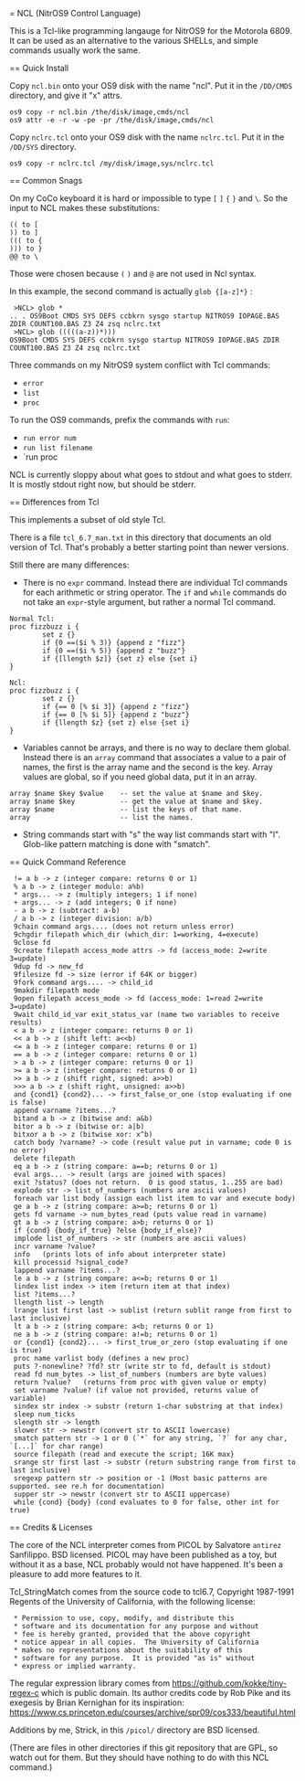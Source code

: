 = NCL (NitrOS9 Control Language)

This is a Tcl-like programming langauge for NitrOS9 for the Motorola 6809.
It can be used as an alternative to the various SHELLs, and simple commands
usually work the same.

== Quick Install

Copy `ncl.bin` onto your OS9 disk with the name "ncl".
Put it in the `/DD/CMDS` directory, and give it "x" attrs.

```
os9 copy -r ncl.bin /the/disk/image,cmds/ncl
os9 attr -e -r -w -pe -pr /the/disk/image,cmds/ncl
```

Copy `nclrc.tcl` onto your OS9 disk with the name `nclrc.tcl`.
Put it in the `/DD/SYS` directory.

```
os9 copy -r nclrc.tcl /my/disk/image,sys/nclrc.tcl
```

== Common Snags

On my CoCo keyboard it is hard or impossible to type `[` `]` `{` `}` and `\`.
So the input to NCL makes these substitutions:

```
(( to [
)) to ]
((( to {
))) to }
@@ to \
```

Those were chosen because `(` `)` and `@` are not used in Ncl syntax.

In this example, the second command is actually `glob {[a-z]*}` :

```
 >NCL> glob *
.. . OS9Boot CMDS SYS DEFS ccbkrn sysgo startup NITROS9 IOPAGE.BAS ZDIR COUNT100.BAS Z3 Z4 zsq nclrc.txt
 >NCL> glob (((((a-z))*)))
OS9Boot CMDS SYS DEFS ccbkrn sysgo startup NITROS9 IOPAGE.BAS ZDIR COUNT100.BAS Z3 Z4 zsq nclrc.txt
```

Three commands on my NitrOS9 system conflict with Tcl commands:

*   `error`
*   `list`
*   `proc`

To run the OS9 commands, prefix the commands with `run`:

*   `run error num`
*   `run list filename`
*   `run proc

NCL is currently sloppy about what goes to stdout and what goes to stderr.
It is mostly stdout right now, but should be stderr.

== Differences from Tcl

This implements a subset of old style Tcl.

There is a file `tcl_6.7_man.txt` in this directory that documents an old
version of Tcl.  That's probably a better starting point than newer versions.

Still there are many differences:

*   There is no `expr` command.  Instead there are individual Tcl commands 
for each arithmetic or string operator.  The `if` and `while` commands do
not take an `expr`-style argument, but rather a normal Tcl command.

```
Normal Tcl:
proc fizzbuzz i {
        set z {}
        if {0 ==($i % 3)} {append z "fizz"}
        if {0 ==($i % 5)} {append z "buzz"}
        if {[llength $z]} {set z} else {set i}
}

Ncl:
proc fizzbuzz i {
        set z {}
        if {== 0 [% $i 3]} {append z "fizz"}
        if {== 0 [% $i 5]} {append z "buzz"}
        if {llength $z} {set z} else {set i}
}
```

*   Variables cannot be arrays, and there is no way to declare them global.
Instead there is an `array` command that associates a value to a pair of
names, the first is the array name and the second is the key.
Array values are global, so if you need global data, put it in an array.

```
array $name $key $value    -- set the value at $name and $key.
array $name $key           -- get the value at $name and $key.
array $name                -- list the keys of that name.
array                      -- list the names.
```

*   String commands start with "s" the way list commands start with "l".
    Glob-like pattern matching is done with "smatch".

== Quick Command Reference

```
 != a b -> z (integer compare: returns 0 or 1)
 % a b -> z (integer modulo: a%b)
 * args... -> z (multiply integers; 1 if none)
 + args... -> z (add integers; 0 if none)
 - a b -> z (subtract: a-b)
 / a b -> z (integer division: a/b)
 9chain command args.... (does not return unless error)
 9chgdir filepath which_dir (which_dir: 1=working, 4=execute)
 9close fd
 9create filepath access_mode attrs -> fd (access_mode: 2=write 3=update)
 9dup fd -> new_fd
 9filesize fd -> size (error if 64K or bigger)
 9fork command args.... -> child_id
 9makdir filepath mode
 9open filepath access_mode -> fd (access_mode: 1=read 2=write 3=update)
 9wait child_id_var exit_status_var (name two variables to receive results)
 < a b -> z (integer compare: returns 0 or 1)
 << a b -> z (shift left: a<<b)
 <= a b -> z (integer compare: returns 0 or 1)
 == a b -> z (integer compare: returns 0 or 1)
 > a b -> z (integer compare: returns 0 or 1)
 >= a b -> z (integer compare: returns 0 or 1)
 >> a b -> z (shift right, signed: a>>b)
 >>> a b -> z (shift right, unsigned: a>>b)
 and {cond1} {cond2}... -> first_false_or_one (stop evaluating if one is false)
 append varname ?items...?
 bitand a b -> z (bitwise and: a&b)
 bitor a b -> z (bitwise or: a|b)
 bitxor a b -> z (bitwise xor: x^b)
 catch body ?varname? -> code (result value put in varname; code 0 is no error)
 delete filepath
 eq a b -> z (string compare: a==b; returns 0 or 1)
 eval args... -> result (args are joined with spaces)
 exit ?status? (does not return.  0 is good status, 1..255 are bad)
 explode str -> list_of_numbers (numbers are ascii values)
 foreach var list body (assign each list item to var and execute body)
 ge a b -> z (string compare: a>=b; returns 0 or 1)
 gets fd varname -> num_bytes_read (puts value read in varname)
 gt a b -> z (string compare: a>b; returns 0 or 1)
 if {cond} {body_if_true} ?else {body_if_else}?
 implode list_of_numbers -> str (numbers are ascii values)
 incr varname ?value?
 info   (prints lots of info about interpreter state)
 kill processid ?signal_code?
 lappend varname ?items...?
 le a b -> z (string compare: a<=b; returns 0 or 1)
 lindex list index -> item (return item at that index)
 list ?items...?
 llength list -> length
 lrange list first last -> sublist (return sublit range from first to last inclusive)
 lt a b -> z (string compare: a<b; returns 0 or 1)
 ne a b -> z (string compare: a!=b; returns 0 or 1)
 or {cond1} {cond2}... -> first_true_or_zero (stop evaluating if one is true)
 proc name varlist body (defines a new proc)
 puts ?-nonewline? ?fd? str (write str to fd, default is stdout)
 read fd num_bytes -> list_of_numbers (numbers are byte values)
 return ?value?   (returns from proc with given value or empty)
 set varname ?value? (if value not provided, returns value of variable)
 sindex str index -> substr (return 1-char substring at that index)
 sleep num_ticks
 slength str -> length
 slower str -> newstr (convert str to ASCII lowercase)
 smatch pattern str -> 1 or 0 (`*` for any string, `?` for any char, `[...]` for char range)
 source filepath (read and execute the script; 16K max}
 srange str first last -> substr (return substring range from first to last inclusive)
 sregexp pattern str -> position or -1 (Most basic patterns are supported. see re.h for documentation)
 supper str -> newstr (convert str to ASCII uppercase)
 while {cond} {body} (cond evaluates to 0 for false, other int for true)
```

== Credits & Licenses

The core of the NCL interpreter comes from PICOL by Salvatore `antirez`
Sanfilippo.  BSD licensed.  PICOL may have been published as a toy, but
without it as a base, NCL probably would not have happened.  It's been
a pleasure to add more features to it.

Tcl_StringMatch comes from the source code to tcl6.7, Copyright 1987-1991
Regents of the University of California, with the following license:

```
 * Permission to use, copy, modify, and distribute this
 * software and its documentation for any purpose and without
 * fee is hereby granted, provided that the above copyright
 * notice appear in all copies.  The University of California
 * makes no representations about the suitability of this
 * software for any purpose.  It is provided "as is" without
 * express or implied warranty.
```

The regular expression library comes from
https://github.com/kokke/tiny-regex-c which is public
domain.  Its author credits code by Rob Pike and
its exegesis by Brian Kernighan for its inspiration:
https://www.cs.princeton.edu/courses/archive/spr09/cos333/beautiful.html

Additions by me, Strick, in this `/picol/` directory are BSD licensed.

(There are files in other directories if this git repository that are
GPL, so watch out for them.  But they should have nothing to do with
this NCL command.)
